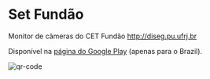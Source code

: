 Set Fundão
=========

Monitor de câmeras do CET Fundão http://diseg.pu.ufrj.br

Disponível na [página do Google Play](https://play.google.com/store/apps/details?id=br.repinel) (apenas para o Brazil).

![qr-code](http://pinel.cc/files/setFundao/setFundao_qrcode.png "Set Fundão no Google Play")

